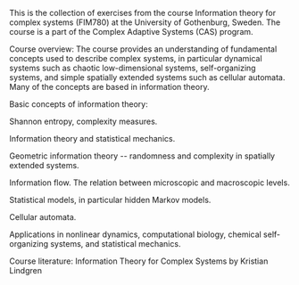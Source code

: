 This is the collection of exercises from the course Information theory for complex systems (FIM780) at the University of Gothenburg, Sweden. The course is a part of the Complex Adaptive Systems (CAS) program.

Course overview: The course provides an understanding of fundamental concepts used to describe complex systems, in particular dynamical systems such as chaotic low-dimensional systems, self-organizing systems, and simple spatially extended systems such as cellular automata. Many of the concepts are based in information theory.

Basic concepts of information theory: 

Shannon entropy, complexity measures.

Information theory and statistical mechanics.

Geometric information theory -- randomness and complexity in spatially extended systems.

Information flow. The relation between microscopic and macroscopic levels.

Statistical models, in particular hidden Markov models.

Cellular automata.

Applications in nonlinear dynamics, computational biology, chemical self-organizing systems, and statistical mechanics.

Course literature: Information Theory for Complex Systems by Kristian Lindgren
